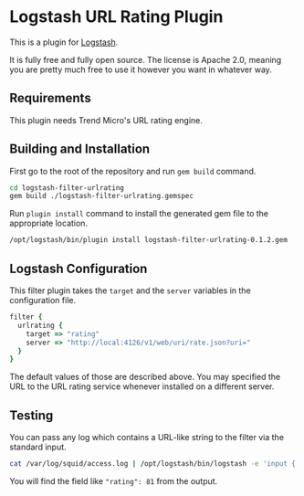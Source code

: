# Logstash URL Rating Plugin

This is a plugin for [Logstash](https://github.com/elastic/logstash).

It is fully free and fully open source. The license is Apache 2.0, meaning you are pretty much free to use it however you want in whatever way.

## Requirements

This plugin needs Trend Micro's URL rating engine.

## Building and Installation

First go to the root of the repository and run `gem build` command.

```sh
cd logstash-filter-urlrating
gem build ./logstash-filter-urlrating.gemspec
```

Run `plugin install` command to install the generated gem file to the appropriate location.

```sh
/opt/logstash/bin/plugin install logstash-filter-urlrating-0.1.2.gem
```

## Logstash Configuration

This filter plugin takes the `target` and the `server` variables in the configuration file.

```ruby
filter {
  urlrating {
    target => "rating"
    server => "http://local:4126/v1/web/uri/rate.json?uri="
  }
}
```

The default values of those are described above. You may specified the URL to the URL rating service whenever installed on a different server.

## Testing

You can pass any log which contains a URL-like string to the filter via the standard input.

```sh
cat /var/log/squid/access.log | /opt/logstash/bin/logstash -e 'input { stdin{} } filter { urlrating {} } output {stdout { codec => rubydebug }}'
```

You will find the field like `"rating": 81` from the output.
